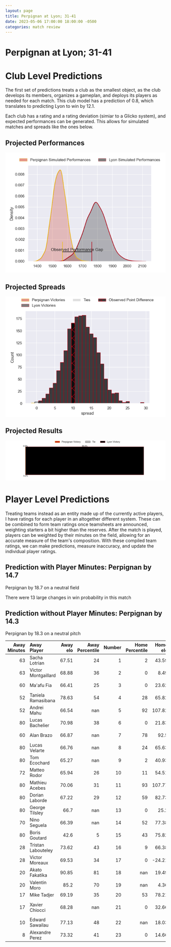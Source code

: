 ```yaml
---  
layout: page  
title: Perpignan at Lyon; 31-41  
date: 2023-05-06 17:00:00 18:00:00 -0500  
categories: match review  
---
```

# Perpignan at Lyon; 31-41

# Club Level Predictions


The first set of predictions treats a club as the smallest object, as the club develops its members, organizes a gameplan, and deploys its players as needed for each match. This club model has a prediction of 0.8, which translates to predicting Lyon to win by 12.1.

Each club has a rating and a rating deviation (simiar to a Glicko system), and expected performances can be generated. This allows for simulated matches and spreads like the ones below.
## Projected Performances


![Projected Performances](plots/performances_2023-05-06-Lyon-Perpignan.png)
## Projected Spreads


![Projected Spreads](plots/spreads_2023-05-06-Lyon-Perpignan.png)
## Projected Results


![Projected Results](plots/resultbar_2023-05-06-Lyon-Perpignan.png)
# Player Level Predictions


Treating teams instead as an entity made up of the currently active players, I have ratings for each player in an altogether different system. These can be combined to form team ratings once teamsheets are announced, weighting starters a bit higher than the reserves. After the match is played, players can be weighted by their minutes on the field, allowing for an accurate measure of the team's composition. With these compiled team ratings, we can make predictions, measure inaccuracy, and update the individual player ratings.
## Prediction with Player Minutes: Perpignan by 14.7


Perpignan by 18.7 on a neutral field

There were 13 large changes in win probability in this match
## Prediction without Player Minutes: Perpignan by 14.3


Perpignan by 18.3 on a neutral pitch



|   Away Minutes | Away Player         |   Away elo |   Away Percentile |   Number |   Home Percentile |   Home elo | Home Player            |   Home Minutes |
|---------------:|:--------------------|-----------:|------------------:|---------:|------------------:|-----------:|:-----------------------|---------------:|
|             63 | Sacha Lotrian       |      67.51 |                24 |        1 |                 2 |      43.59 | Sébastien Taofifenua   |             62 |
|             63 | Victor Montgaillard |      68.88 |                36 |        2 |                 0 |       8.49 | Guillaume Marchand     |             51 |
|             60 | Ma'afu Fia          |      66.41 |                25 |        3 |                 0 |      23.62 | Demba Bamba            |             60 |
|             52 | Taniela Ramasibana  |      78.63 |                54 |        4 |                28 |      65.82 | Killian Geraci         |             15 |
|             52 | Andrei Mahu         |      66.54 |               nan |        5 |                92 |     107.82 | Romain Taofifenua      |             67 |
|             80 | Lucas Bachelier     |      70.98 |                38 |        6 |                 0 |      21.83 | Dylan Cretin           |             80 |
|             60 | Alan Brazo          |      66.87 |               nan |        7 |                78 |      92.5  | Beka Saghinadze        |             80 |
|             80 | Lucas Velarte       |      66.76 |               nan |        8 |                24 |      65.63 | Arno Botha             |             51 |
|             80 | Tom Ecochard        |      65.27 |               nan |        9 |                 2 |      40.93 | Baptiste Couilloud     |             80 |
|             72 | Matteo Rodor        |      65.94 |                26 |       10 |                11 |      54.51 | Léo Berdeu             |             25 |
|             80 | Mathieu Acebes      |      70.06 |                31 |       11 |                93 |     107.77 | Ethan Dumortier        |             80 |
|             80 | Dorian Laborde      |      67.22 |                29 |       12 |                59 |      82.73 | Josua Tuisova          |             80 |
|             80 | George Tilsley      |      66.7  |               nan |       13 |                 0 |      25.2  | Kyle Godwin            |             40 |
|             70 | Nino Seguela        |      66.39 |               nan |       14 |                52 |      77.38 | Tavite Veredamu        |             80 |
|             80 | Boris Goutard       |      42.6  |                 5 |       15 |                43 |      75.82 | Toby Arnold            |             80 |
|             28 | Tristan Labouteley  |      73.62 |                43 |       16 |                 9 |      66.38 | Félix Lambey           |             65 |
|             28 | Victor Moreaux      |      69.53 |                34 |       17 |                 0 |     -24.21 | Jean-Marc Doussain     |             55 |
|             20 | Akato Fakatika      |      90.85 |                81 |       18 |               nan |      19.49 | Thibaut Regard         |             40 |
|             20 | Valentin Moro       |      85.2  |                70 |       19 |               nan |       4.36 | Yanis Charcosset       |             29 |
|             17 | Mike Tadjer         |      69.19 |                35 |       20 |                53 |      78.21 | Liam Allen             |             29 |
|             17 | Xavier Chiocci      |      68.28 |               nan |       21 |                 0 |      32.66 | Francisco Gomez Kodela |             20 |
|             10 | Edward Sawailau     |      77.13 |                48 |       22 |               nan |      18.03 | Feao Fotuaika          |             18 |
|              8 | Alexandre Perez     |      73.32 |                41 |       23 |                 0 |      14.66 | Mickael Guillard       |             13 |


